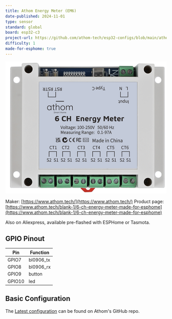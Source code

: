 ```yaml
---
title: Athom Energy Meter (EM6)
date-published: 2024-11-01
type: sensor
standard: global
board: esp32-c3
project-url: https://github.com/athom-tech/esp32-configs/blob/main/athom-energy-monitor-x6.yaml
difficulty: 1
made-for-esphome: true
---
```


![alt text](athom_EM6.webp "Athom Energy Meter - EM6")

Maker: [https://www.athom.tech/](https://www.athom.tech/)
Product page: [https://www.athom.tech/blank-1/6-ch-energy-meter-made-for-esphome](https://www.athom.tech/blank-1/6-ch-energy-meter-made-for-esphome)

Also on Aliexpress, available pre-flashed with ESPHome or Tasmota.

## GPIO Pinout

| Pin    | Function  |
| ------ | --------- |
| GPIO7  | bl0906_tx |
| GPIO8  | bl0906_rx |
| GPIO9  | button    |
| GPIO10 | led       |

## Basic Configuration

The [Latest configuration](https://github.com/athom-tech/esp32-configs/blob/main/athom-energy-monitor-x6.yaml)
can be found on Athom's GitHub repo.
